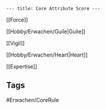 ```--- title: Core Attribute Score ---```

[[Force]]

[[Hobby/Erwachen/Guile|Guile]]

[[Vigil]]

[[Hobby/Erwachen/Heart|Heart]]

[[Expertise]]
## Tags
#Erwachen/CoreRule 